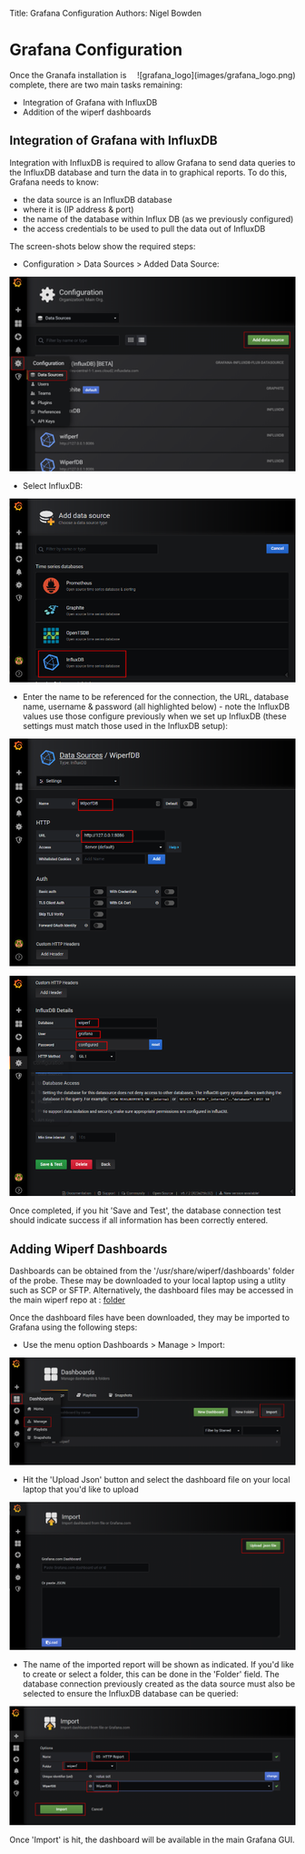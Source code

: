 Title: Grafana Configuration
Authors: Nigel Bowden

# Grafana Configuration
<div style="float: right;">
![grafana_logo](images/grafana_logo.png)
</div>Once the Granafa installation is complete, there are two main tasks remaining:

- Integration of Grafana with InfluxDB
- Addition of the wiperf dashboards


## Integration of Grafana with InfluxDB
Integration with InfluxDB is required to allow Grafana to send data queries to the InfluxDB database and turn the data in to graphical reports. To do this, Grafana needs to know:

- the data source is an InfluxDB database
- where it is (IP address & port)
- the name of the database within Influx DB (as we previously configured)
- the access credentials to be used to pull the data out of InfluxDB

The screen-shots below show the required steps:

- Configuration > Data Sources > Added Data Source:

![grafana_cfg1](images/grafana_cfg1.png)

- Select InfluxDB:

![grafana_cfg2](images/grafana_cfg2.png)

- Enter the name to be referenced for the connection, the URL, database name, username & password (all highlighted below) - note the InfluxDB values use those configure previously when we set up InfluxDB (these settings must match those used in the InfluxDB setup):

![grafana_cfg3](images/grafana_cfg3.png)

![grafana_cfg4](images/grafana_cfg4.png)

Once completed, if you hit 'Save and Test', the database connection test should indicate success if all information has been correctly entered.  


## Adding Wiperf Dashboards

Dashboards can be obtained from the '/usr/share/wiperf/dashboards' folder of the probe. These may be downloaded to your local laptop using a utlity such as SCP or SFTP. Alternatively, the dashboard files may be accessed in the main wiperf repo at :  [folder](https://github.com/wifinigel/wiperf/tree/master/dashboards)

Once the dashboard files have been downloaded, they may be imported to Grafana using the following steps:

- Use the menu option Dashboards > Manage > Import:

![grafana_dashboard1](images/grafana_dashboard1.png)

- Hit the 'Upload Json' button and select the dashboard file on your local laptop that you'd like to upload

![grafana_dashboard2](images/grafana_dashboard2.png)

- The name of the imported report will be shown as indicated. If you'd like to create or select a folder, this can be done in the 'Folder' field. The database connection previously created as the data source must also be selected to ensure the InfluxDB database can be queried: 

![grafana_dashboard3](images/grafana_dashboard3.png)

Once 'Import' is hit, the dashboard will be available in the main Grafana GUI.


